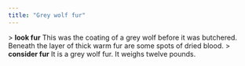 ```yaml
---
title: "Grey wolf fur"
---
```


\> **look fur**
This was the coating of a grey wolf before it was butchered. Beneath the
layer
of thick warm fur are some spots of dried blood.
\> **consider fur**
It is a grey wolf fur. It weighs twelve pounds.